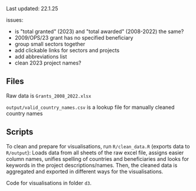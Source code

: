 Last updated: 22.1.25

issues:

- is "total granted" (2023) and "total awarded" (2008-2022) the same?
- 2009/OPS/23 grant has no specified beneficiary
- group small sectors together
- add clickable links for sectors and projects
- add abbreviations list
- clean 2023 project names?

## Files

Raw data is `Grants_2008_2022.xlsx`

`output/valid_country_names.csv` is a lookup file for manually cleaned country names

## Scripts

To clean and prepare for visualisations, run `R/clean_data.R` (exports data to `R/output`): Loads data from all sheets of the raw excel file, assigns easier column names, unifies spelling of countries and beneficiaries and looks for keywords in the project descriptions/names. Then, the cleaned data is aggregated and exported in different ways for the visualisations.

Code for visualisations in folder `d3`.
